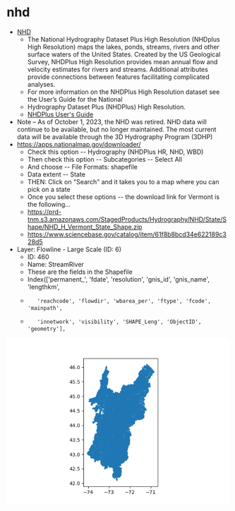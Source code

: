 # nhd

* [NHD](https://www.usgs.gov/national-hydrography/nhdplus-high-resolution) 
  * The National Hydrography Dataset Plus High Resolution (NHDplus High Resolution) 
  maps the lakes, ponds, streams, rivers and other surface waters of the United States. 
  Created by the US Geological Survey, NHDPlus High Resolution provides mean annual flow and 
  velocity estimates for rivers and streams. 
  Additional attributes provide connections between features facilitating complicated analyses.
  * For more information on the NHDPlus High Resolution dataset see the User’s Guide for the National 
  * Hydrography Dataset Plus (NHDPlus) High Resolution.
  * [NHDPlus User's Guide](https://pubs.er.usgs.gov/publication/ofr20191096)
* Note – As of October 1, 2023, the NHD was retired. 
  NHD data will continue to be available, but no longer maintained. 
  The most current data will be available through the 3D Hydrography Program (3DHP)
* https://apps.nationalmap.gov/downloader/
  * Check this option -- Hydrography (NHDPlus HR, NHD, WBD)
  * Then check this option -- Subcategories -- Select All
  * And choose -- File Formats: shapefile
  * Data extent -- State
  * THEN: Click on "Search" and it takes you to a map where you can pick on a state
  * Once you select these options -- the download link for Vermont is the following...
  * https://prd-tnm.s3.amazonaws.com/StagedProducts/Hydrography/NHD/State/Shape/NHD_H_Vermont_State_Shape.zip
  * https://www.sciencebase.gov/catalog/item/61f8b8bcd34e622189c328d5
* Layer: Flowline - Large Scale (ID: 6)
  * ID: 460
  * Name: StreamRiver
  * These are the fields in the Shapefile
  * Index(['permanent_', 'fdate', 'resolution', 'gnis_id', 'gnis_name', 'lengthkm',
  *        'reachcode', 'flowdir', 'wbarea_per', 'ftype', 'fcode', 'mainpath',
  *        'innetwork', 'visibility', 'SHAPE_Leng', 'ObjectID', 'geometry'],

![](nhd.png)
